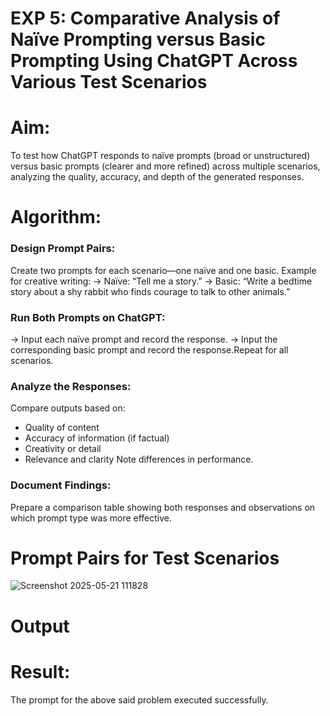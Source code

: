 

# EXP 5: Comparative Analysis of Naïve Prompting versus Basic Prompting Using ChatGPT Across Various Test Scenarios
# Aim: 
To test how ChatGPT responds to naïve prompts (broad or unstructured) versus basic prompts (clearer and more refined) across multiple scenarios, analyzing the quality, accuracy, and depth of the generated responses.
# Algorithm: 
### Design Prompt Pairs:
Create two prompts for each scenario—one naïve and one basic.
Example for creative writing:
-> Naïve: “Tell me a story.”
-> Basic: “Write a bedtime story about a shy rabbit who finds courage to talk to other animals.”

### Run Both Prompts on ChatGPT:
-> Input each naïve prompt and record the response.
-> Input the corresponding basic prompt and record the response.Repeat for all scenarios.

### Analyze the Responses:
Compare outputs based on:
* Quality of content
* Accuracy of information (if factual)
* Creativity or detail
* Relevance and clarity
Note differences in performance.

### Document Findings:
Prepare a comparison table showing both responses and observations on which prompt type was more effective.

# Prompt Pairs for Test Scenarios
![Screenshot 2025-05-21 111828](https://github.com/user-attachments/assets/0611f6f9-5258-480f-ad1b-57facca4eb4f)

# Output


# Result: 
The prompt for the above said problem executed successfully.
